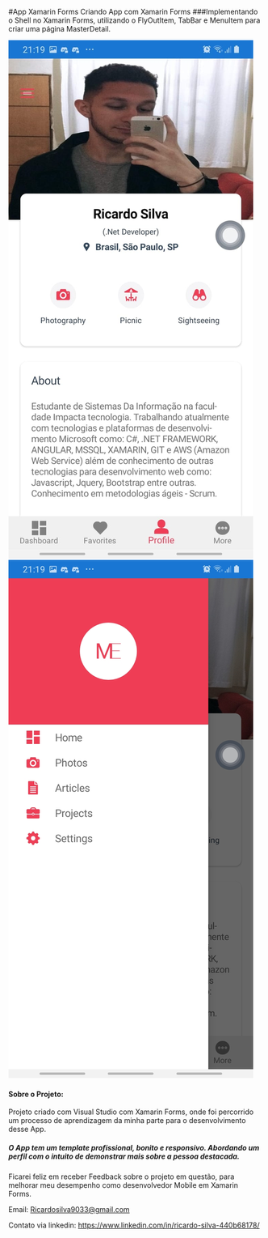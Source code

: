 #App Xamarin Forms
Criando App com Xamarin Forms 
###Implementando o Shell no Xamarin Forms, utilizando o FlyOutItem, TabBar e MenuItem para criar uma página MasterDetail.

![Print Imagem Perfil](https://github.com/RicardoDkw/App-Xamarin-Forms/blob/master/Print-App-Xamarin%20(2).jpeg)
![Print Imagem Menu](https://github.com/RicardoDkw/App-Xamarin-Forms/blob/master/Print-App-Xamarin%20(1).jpeg)


#### Sobre o Projeto:
Projeto criado com Visual Studio com Xamarin Forms, onde foi percorrido um processo de aprendizagem da minha parte para o desenvolvimento desse App. 

##### O App tem um template profissional, bonito e responsivo. Abordando um perfil com o intuito de demonstrar mais sobre a pessoa destacada.

Ficarei feliz em receber Feedback sobre o projeto em questão, para melhorar meu desempenho como desenvolvedor Mobile em Xamarin Forms.

Email: Ricardosilva9033@gmail.com

Contato via linkedin: https://www.linkedin.com/in/ricardo-silva-440b68178/
